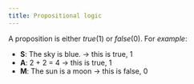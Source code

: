 ```yaml
---
title: Propositional logic
---
```


A proposition is either *true*(1) or *false*(0). For *example*:
- **S**: The sky is blue. → this is true, 1
- **A**: 2 + 2 = 4 → this is true, 1
- **M**: The sun is a moon → this is false, 0




